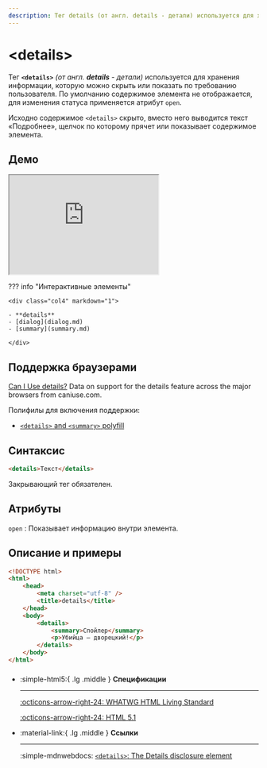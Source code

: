 ```yaml
---
description: Тег details (от англ. details - детали) используется для хранения информации, которую можно скрыть или показать по требованию пользователя
---
```


# &lt;details&gt;

Тег **`<details>`** _(от англ. **details** - детали)_ используется для хранения информации, которую можно скрыть или показать по требованию пользователя. По умолчанию содержимое элемента не отображается, для изменения статуса применяется атрибут `open`.

Исходно содержимое `<details>` скрыто, вместо него выводится текст «Подробнее», щелчок по которому прячет или показывает содержимое элемента.

## Демо

<iframe class="interactive is-tabbed-shorter-height" height="200" src="https://interactive-examples.mdn.mozilla.net/pages/tabbed/details.html" title="MDN Web Docs Interactive Example" loading="lazy" data-readystate="complete"></iframe>

??? info "Интерактивные элементы"

    <div class="col4" markdown="1">

    - **details**
    - [dialog](dialog.md)
    - [summary](summary.md)

    </div>

## Поддержка браузерами

<p class="ciu_embed" data-feature="details" data-periods="future_1,current,past_1,past_2">
  <a href="http://caniuse.com/#feat=details">Can I Use details?</a> Data on support for the details feature across the major browsers from caniuse.com.
</p>

Полифилы для включения поддержки:

-   [`<details>` and `<summary>` polyfill](https://github.com/Modernizr/Modernizr/wiki/HTML5-Cross-Browser-Polyfills#details-and-summary)

## Синтаксис

```html
<details>Текст</details>
```

Закрывающий тег обязателен.

## Атрибуты

`open`
: Показывает информацию внутри элемента.

## Описание и примеры

```html
<!DOCTYPE html>
<html>
    <head>
        <meta charset="utf-8" />
        <title>details</title>
    </head>
    <body>
        <details>
            <summary>Спойлер</summary>
            <p>Убийца — дворецкий!</p>
        </details>
    </body>
</html>
```

<div class="grid cards" style="margin-top: 1.6em" markdown>

-   :simple-html5:{ .lg .middle } **Спецификации**

    ***

    [:octicons-arrow-right-24: WHATWG HTML Living Standard](https://html.spec.whatwg.org/multipage/forms.html#the-details-element)

    [:octicons-arrow-right-24: HTML 5.1](https://www.w3.org/TR/2016/REC-html51-20161101/semantics.html#the-details-element)

</div>
<div class="grid cards" markdown>

-   :material-link:{ .lg .middle } **Ссылки**

    ***

    :simple-mdnwebdocs: [`<details>`: The Details disclosure element](https://developer.mozilla.org/docs/Web/HTML/Element/details)

</div>
